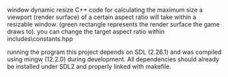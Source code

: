 window dynamic resize
C++ code for calculating the maximum size a viewport (render surface) of a
certain aspect ratio will take within a resizable window. (green rectangle
represents the render surface the game draws to).
you can change the target aspect ratio within includes\constants.hpp

running the program
this project depends on SDL (2.26.1) and was compiled using mingw (12.2.0)
during development. All dependencies should already be installed under 
SDL2 and properly linked with makefile.
